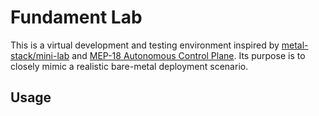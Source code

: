 # Fundament Lab

This is a virtual development and testing environment inspired by [metal-stack/mini-lab](https://github.com/metal-stack/mini-lab) and [MEP-18 Autonomous Control Plane](https://metal-stack.io/docs/mep-18-autonomous-control-plane/). Its purpose is to closely mimic a realistic bare-metal deployment scenario.

## Usage
